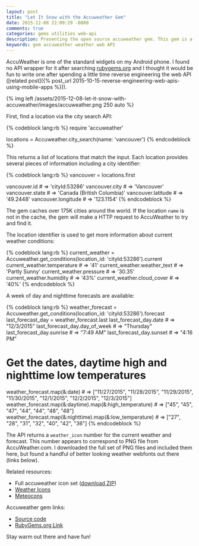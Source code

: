 ```yaml
---
layout: post
title: "Let It Snow with the Accuweather Gem"
date: 2015-12-08 22:09:29 -0800
comments: true
categories: gems utilities web-api
description: Presenting the open source accuweather gem. This gem is a lightweight wrapper around the Accuweather web API. 
keywords: gem accuweather weather web API
---
```


AccuWeather is one of the standard widgets on my Android phone. I found no API wrapper for it after
searching [rubygems.org](https://rubygems.org) and I thought it would be fun to write one after spending a little time
reverse engineering the web API ([related post]({% post_url 2015-10-15-reverse-engineering-web-apis-using-mobile-apps %})).

{% img left /assets/2015-12-08-let-it-snow-with-accuweather/images/accuweather.png 250 auto %}

First, find a location via the city search API:

{% codeblock lang:rb %}
require 'accuweather'

locations = Accuweather.city_search(name: 'vancouver')
{% endcodeblock %}

This returns a list of locations that match the input. Each location provides several pieces of information including
a city identifier:

{% codeblock lang:rb %}
vancouver = locations.first

vancouver.id        # => 'cityId:53286'
vancouver.city      # => 'Vancouver'
vancouver.state     # => 'Canada (British Columbia)'
vancouver.latitude  # => '49.2448'
vancouver.longitude # => '123.1154'
{% endcodeblock %}

The gem caches over 175K cities around the world. If the location `name` is not in the cache, the gem will
make a HTTP request to AccuWeather to try and find it.

The location identifier is used to get more information about current weather conditions:

{% codeblock lang:rb %}
current_weather = Accuweather.get_conditions(location_id: 'cityId:53286').current
current_weather.temperature    # => '41'
current_weather.weather_text   # => 'Partly Sunny'
current_weather.pressure       # => '30.35'
current_weather.humidity       # => '43%'
current_weather.cloud_cover    # => '40%'
{% endcodeblock %}

A week of day and nighttime forecasts are available:

{% codeblock lang:rb %}
weather_forecast = Accuweather.get_conditions(location_id: 'cityId:53286').forecast
last_forecast_day = weather_forecast.last
last_forecast_day.date        # => "12/3/2015"
last_forecast_day.day_of_week # => "Thursday"
last_forecast_day.sunrise     # => "7:49 AM"
last_forecast_day.sunset      # => "4:16 PM"

# Get the dates, daytime high and nighttime low temperatures
weather_forecast.map(&:date)                             #  => ["11/27/2015", "11/28/2015", "11/29/2015", "11/30/2015", "12/1/2015", "12/2/2015", "12/3/2015"]
weather_forecast.map(&:daytime).map(&:high_temperature)  # => ["45", "45", "47", "44", "44", "48", "48"]
weather_forecast.map(&:nighttime).map(&:low_temperature) # => ["27", "28", "31", "32", "40", "42", "36"]
{% endcodeblock %}

The API returns a `weather_icon` number for the current weather and forecast. This number appears to correspond to PNG
file from AccuWeather.com. I downloaded the full set of PNG files and included them here, but found a handful of better
looking weather webfonts out there (links below).

Related resources:

- Full accuweather icon set ([download ZIP](/assets/2015-12-08-let-it-snow-with-accuweather/images/accuweather_icons.zip))
- [Weather Icons](https://erikflowers.github.io/weather-icons/)
- [Meteocons](http://www.alessioatzeni.com/meteocons/)

Accuweather gem links:

- [Source code](https://github.com/nick-aschenbach/accuweather)
- [RubyGems.org Link](https://rubygems.org/gems/accuweather)

Stay warm out there and have fun!